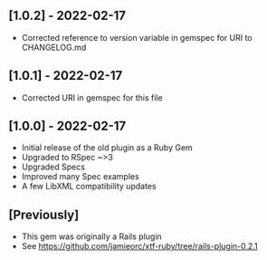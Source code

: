 ## [1.0.2] - 2022-02-17
- Corrected reference to version variable in gemspec for URI to CHANGELOG.md

## [1.0.1] - 2022-02-17
- Corrected URI in gemspec for this file

## [1.0.0] - 2022-02-17

- Initial release of the old plugin as a Ruby Gem
- Upgraded to RSpec ~>3
- Upgraded Specs
- Improved many Spec examples
- A few LibXML compatibility updates

## [Previously]

- This gem was originally a Rails plugin
- See https://github.com/jamieorc/xtf-ruby/tree/rails-plugin-0.2.1
